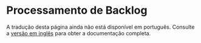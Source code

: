 # Processamento de Backlog

A tradução desta página ainda não está disponível em português. Consulte a [versão em inglês](../../en/developer-guide/backlog_processing.md) para obter a documentação completa.
